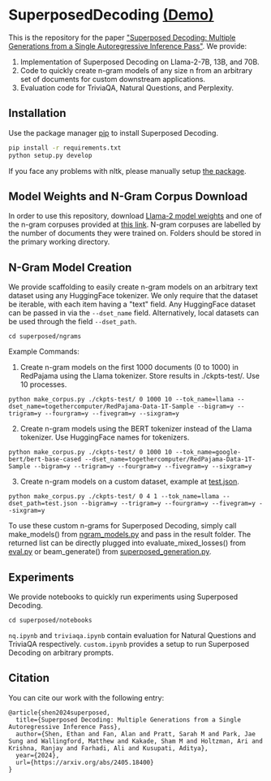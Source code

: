 # SuperposedDecoding [(Demo)](https://huggingface.co/spaces/ethanlshen/SuperposedDecoding)

This is the repository for the paper ["Superposed Decoding: Multiple Generations from a Single Autoregressive Inference Pass"](https://arxiv.org/abs/2405.18400). We provide:
1.  Implementation of Superposed Decoding on Llama-2-7B, 13B, and 70B.
2.  Code to quickly create n-gram models of any size n from an arbitrary set of documents for custom downstream applications.
3.  Evaluation code for TriviaQA, Natural Questions, and Perplexity.

## Installation

Use the package manager [pip](https://pip.pypa.io/en/stable/) to install Superposed Decoding.

```bash
pip install -r requirements.txt
python setup.py develop
```
If you face any problems with nltk, please manually setup [the package](https://github.com/nltk/nltk).

## Model Weights and N-Gram Corpus Download

In order to use this repository, download [Llama-2 model weights](https://github.com/meta-llama/llama) and one of the n-gram corpuses provided at [this link](https://drive.google.com/drive/folders/1waa-NHFDL7GkttupaxtWATLO4st6Rs8C?usp=sharing). N-gram corpuses are labelled by the number of documents they were trained on. Folders should be stored in the primary working directory.

## N-Gram Model Creation

We provide scaffolding to easily create n-gram models on an arbitrary text dataset using any HuggingFace tokenizer. We only require that the dataset be iterable, with each item having a "text" field. Any HuggingFace dataset can be passed in via the ```--dset_name``` field. Alternatively, local datasets can be used through the field ```--dset_path```.
```
cd superposed/ngrams
```
Example Commands:
1. Create n-gram models on the first 1000 documents (0 to 1000) in RedPajama using the Llama tokenizer. Store results in ./ckpts-test/. Use 10 processes.
```
python make_corpus.py ./ckpts-test/ 0 1000 10 --tok_name=llama --dset_name=togethercomputer/RedPajama-Data-1T-Sample --bigram=y --trigram=y --fourgram=y --fivegram=y --sixgram=y
```
2. Create n-gram models using the BERT tokenizer instead of the Llama tokenizer. Use HuggingFace names for tokenizers.
```
python make_corpus.py ./ckpts-test/ 0 1000 10 --tok_name=google-bert/bert-base-cased --dset_name=togethercomputer/RedPajama-Data-1T-Sample --bigram=y --trigram=y --fourgram=y --fivegram=y --sixgram=y
```
3. Create n-gram models on a custom dataset, example at [test.json](superposed/ngrams/test.json).
```
python make_corpus.py ./ckpts-test/ 0 4 1 --tok_name=llama --dset_path=test.json --bigram=y --trigram=y --fourgram=y --fivegram=y --sixgram=y
```
To use these custom n-grams for Superposed Decoding, simply call make_models() from [ngram_models.py](superposed/ngrams/ngram_models.py) and pass in the result folder. The returned list can be directly plugged into evaluate_mixed_losses() from [eval.py](eval.py) or beam_generate() from [superposed_generation.py](superposed/llama/superposed_generation.py).

## Experiments

We provide notebooks to quickly run experiments using Superposed Decoding.
```
cd superposed/notebooks
```
```nq.ipynb``` and ```triviaqa.ipynb``` contain evaluation for Natural Questions and TriviaQA respectively. ```custom.ipynb``` provides a setup to run Superposed Decoding on arbitrary prompts.

## Citation
You can cite our work with the following entry:
```
@article{shen2024superposed,
  title={Superposed Decoding: Multiple Generations from a Single Autoregressive Inference Pass},
  author={Shen, Ethan and Fan, Alan and Pratt, Sarah M and Park, Jae Sung and Wallingford, Matthew and Kakade, Sham M and Holtzman, Ari and Krishna, Ranjay and Farhadi, Ali and Kusupati, Aditya},
  year={2024},
  url={https://arxiv.org/abs/2405.18400}
}

```
